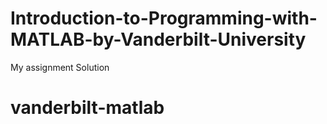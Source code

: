 # Introduction-to-Programming-with-MATLAB-by-Vanderbilt-University
My assignment Solution 
# vanderbilt-matlab
